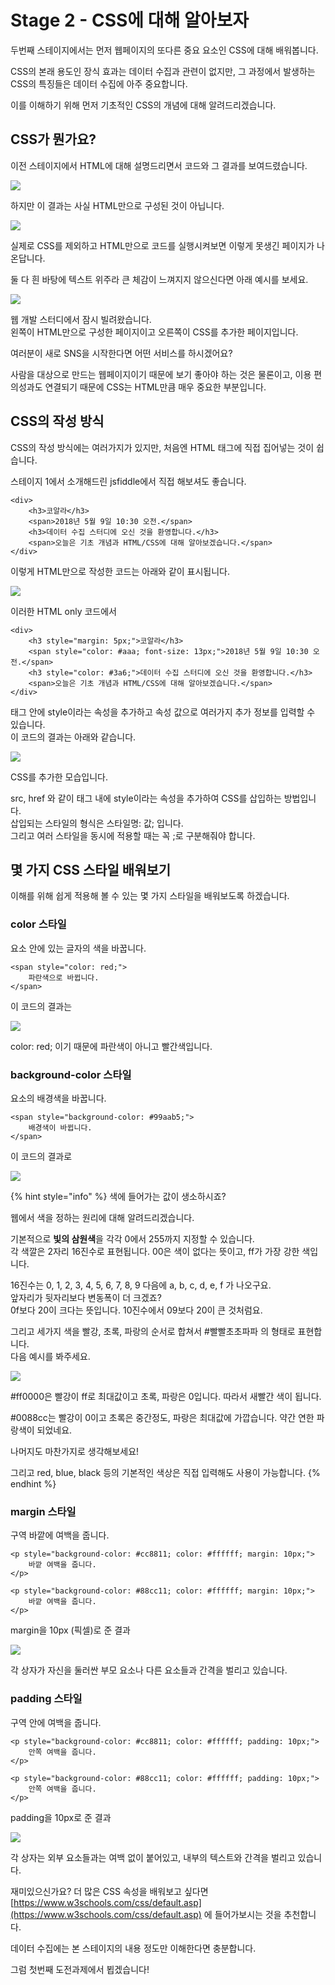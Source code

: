 # Stage 2 - CSS에 대해 알아보자

두번째 스테이지에서는 먼저 웹페이지의 또다른 중요 요소인 CSS에 대해 배워봅니다.

CSS의 본래 용도인 장식 효과는 데이터 수집과 관련이 없지만, 그 과정에서 발생하는 CSS의 특징들은 데이터 수집에 아주 중요합니다.

이를 이해하기 위해 먼저 기초적인 CSS의 개념에 대해 알려드리겠습니다.



## CSS가 뭔가요?

이전 스테이지에서 HTML에 대해 설명드리면서 코드와 그 결과를 보여드렸습니다.

![](../.gitbook/assets/image-33.png)

하지만 이 결과는 사실 HTML만으로 구성된 것이 아닙니다.



![](../.gitbook/assets/image-12.png)

실제로 CSS를 제외하고 HTML만으로 코드를 실행시켜보면 이렇게 못생긴 페이지가 나온답니다.



  
둘 다 흰 바탕에 텍스트 위주라 큰 체감이 느껴지지 않으신다면 아래 예시를 보세요.



![](../.gitbook/assets/image-16.png)

웹 개발 스터디에서 잠시 빌려왔습니다.  
왼쪽이 HTML만으로 구성한 페이지이고 오른쪽이 CSS를 추가한 페이지입니다.

여러분이 새로 SNS을 시작한다면 어떤 서비스를 하시겠어요?

사람을 대상으로 만드는 웹페이지이기 때문에 보기 좋아야 하는 것은 물론이고, 이용 편의성과도 연결되기 때문에 CSS는 HTML만큼 매우 중요한 부분입니다.



## CSS의 작성 방식

CSS의 작성 방식에는 여러가지가 있지만, 처음엔 HTML 태그에 직접 집어넣는 것이 쉽습니다.

스테이지 1에서 소개해드린 jsfiddle에서 직접 해보셔도 좋습니다.



```markup
<div>
    <h3>코알라</h3>
    <span>2018년 5월 9일 10:30 오전.</span>
    <h3>데이터 수집 스터디에 오신 것을 환영합니다.</h3>
    <span>오늘은 기초 개념과 HTML/CSS에 대해 알아보겠습니다.</span>
</div>
```

이렇게 HTML만으로 작성한 코드는 아래와 같이 표시됩니다.

![](../.gitbook/assets/image-14.png)



이러한 HTML only 코드에서

```markup
<div>
    <h3 style="margin: 5px;">코알라</h3>
    <span style="color: #aaa; font-size: 13px;">2018년 5월 9일 10:30 오전.</span>
    <h3 style="color: #3a6;">데이터 수집 스터디에 오신 것을 환영합니다.</h3>
    <span>오늘은 기초 개념과 HTML/CSS에 대해 알아보겠습니다.</span>
</div>
```

태그 안에 style이라는 속성을 추가하고 속성 값으로 여러가지 추가 정보를 입력할 수 있습니다.  
이 코드의 결과는 아래와 같습니다.

![](../.gitbook/assets/image-2.png)

CSS를 추가한 모습입니다.

src, href 와 같이 태그 내에 style이라는 속성을 추가하여 CSS를 삽입하는 방법입니다.  
삽입되는 스타일의 형식은 스타일명: 값; 입니다.   
그리고 여러 스타일을 동시에 적용할 때는 꼭 ;로 구분해줘야 합니다.



## 몇 가지 CSS 스타일 배워보기

이해를 위해 쉽게 적용해 볼 수 있는 몇 가지 스타일을 배워보도록 하겠습니다.



### color 스타일

요소 안에 있는 글자의 색을 바꿉니다.

```markup
<span style="color: red;">
    파란색으로 바뀝니다.
</span>
```

이 코드의 결과는

![](../.gitbook/assets/image%20%2895%29.png)

color: red; 이기 때문에 파란색이 아니고 빨간색입니다.





### background-color 스타일

요소의 배경색을 바꿉니다.

```markup
<span style="background-color: #99aab5;">
    배경색이 바뀝니다.
</span>
```

이 코드의 결과로

![](../.gitbook/assets/image%20%2847%29.png)





{% hint style="info" %}
색에 들어가는 값이 생소하시죠?

웹에서 색을 정하는 원리에 대해 알려드리겠습니다.

기본적으로 **빛의 삼원색**을 각각 0에서 255까지 지정할 수 있습니다.  
각 색깔은 2자리 16진수로 표현됩니다. 00은 색이 없다는 뜻이고, ff가 가장 강한 색입니다.

16진수는 0, 1, 2, 3, 4, 5, 6, 7, 8, 9 다음에 a, b, c, d, e, f 가 나오구요.  
앞자리가 뒷자리보다 변동폭이 더 크겠죠?  
0f보다 20이 크다는 뜻입니다. 10진수에서 09보다 20이 큰 것처럼요.

그리고 세가지 색을 빨강, 초록, 파랑의 순서로 합쳐서 \#빨빨초초파파 의 형태로 표현합니다.  
다음 예시를 봐주세요.

![](../.gitbook/assets/image-30.png)

\#ff0000은 빨강이 ff로 최대값이고 초록, 파랑은 0입니다. 따라서 새빨간 색이 됩니다.

\#0088cc는 빨강이 0이고 초록은 중간정도, 파랑은 최대값에 가깝습니다. 약간 연한 파랑색이 되었네요.

나머지도 마찬가지로 생각해보세요!

그리고 red, blue, black 등의 기본적인 색상은 직접 입력해도 사용이 가능합니다.
{% endhint %}





### margin 스타일

구역 바깥에 여백을 줍니다.

```markup
<p style="background-color: #cc8811; color: #ffffff; margin: 10px;">
    바깥 여백을 줍니다.
</p>

<p style="background-color: #88cc11; color: #ffffff; margin: 10px;">
    바깥 여백을 줍니다.
</p>
```

margin을 10px \(픽셀\)로 준 결과

![](../.gitbook/assets/image-18.png)

각 상자가 자신을 둘러싼 부모 요소나 다른 요소들과 간격을 벌리고 있습니다.





### padding 스타일

구역 안에 여백을 줍니다.

```markup
<p style="background-color: #cc8811; color: #ffffff; padding: 10px;">
    안쪽 여백을 줍니다.
</p>

<p style="background-color: #88cc11; color: #ffffff; padding: 10px;">
    안쪽 여백을 줍니다.
</p>
```

padding을 10px로 준 결과

![](../.gitbook/assets/image-25.png)

각 상자는 외부 요소들과는 여백 없이 붙어있고, 내부의 텍스트와 간격을 벌리고 있습니다.





재미있으신가요? 더 많은 CSS 속성을 배워보고 싶다면  
[https://www.w3schools.com/css/default.asp](https://www.w3schools.com/css/default.asp) 에 들어가보시는 것을 추천합니다.

데이터 수집에는 본 스테이지의 내용 정도만 이해한다면 충분합니다.

그럼 첫번째 도전과제에서 뵙겠습니다!

